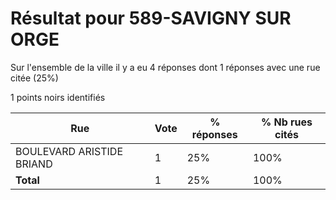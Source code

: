 # Résultat pour 589-SAVIGNY SUR ORGE

Sur l'ensemble de la ville il y a eu 4 réponses dont 1 réponses avec une rue citée (25%)

1 points noirs identifiés

| Rue | Vote | % réponses | % Nb rues cités|
|-----|------|------------|----------------|
| BOULEVARD ARISTIDE BRIAND | 1 | 25% | 100%|
| **Total** | 1 | 25% | 100%|

